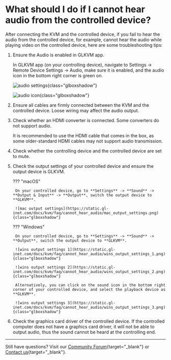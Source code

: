 # What should I do if I cannot hear audio from the controlled device?

After connecting the KVM and the controlled device, if you fail to hear the audio from the controlled device, for example, cannot hear the audio while playing video on the controlled device, here are some troubleshooting tips:

1. Ensure the Audio is enabled in GLKVM app.

    In GLKVM app (on your controlling device), navigate to Settings -> Remote Device Settings -> Audio, make sure it is enabled, and the audio icon in the bottom right corner is green on.

    ![audio settings](https://static.gl-inet.com/docs/kvm/faq/cannot_hear_audio/audio_settings.png){class="glboxshadow"}

    ![audio icon](https://static.gl-inet.com/docs/kvm/faq/cannot_hear_audio/audio_icon.jpg){class="glboxshadow"}

2. Ensure all cables are firmly connected between the KVM and the controlled device. Loose wiring may affect the audio output.

3. Check whether an HDMI converter is connected. Some converters do not support audio.

    It is recommended to use the HDMI cable that comes in the box, as some older-standard HDMI cables may not support audio transmission.

4. Check whether the controlling device and the controlled device are set to mute.

5. Check the output settings of your controlled device and ensure the output device is GLKVM.

    ??? "macOS"

        On your controlled device, go to **Settings** -> **Sound** -> **Output & Input** -> **Output**, switch the output device to **GLKVM**.

        ![mac output settings](https://static.gl-inet.com/docs/kvm/faq/cannot_hear_audio/mac_output_settings.png){class="glboxshadow"}

    ??? "Windows"

        On your controlled device, go to **Settings** -> **Sound** -> **Output**, switch the output device to **GLKVM**.

        ![wins output settings 1](https://static.gl-inet.com/docs/kvm/faq/cannot_hear_audio/wins_output_settings_1.png){class="glboxshadow"}

        ![wins output settings 2](https://static.gl-inet.com/docs/kvm/faq/cannot_hear_audio/wins_output_settings_2.png){class="glboxshadow"}

        Alternatively, you can click on the sound icon in the bottom right corner of your controlled device, and select the playback device as **GLKVM**.

        ![wins output settings 3](https://static.gl-inet.com/docs/kvm/faq/cannot_hear_audio/wins_output_settings_3.png){class="glboxshadow"}

6. Check the graphics card driver of the controlled device. If the controlled computer does not have a graphics card driver, it will not be able to output audio, thus the sound cannot be heard at the controlling end.

---

Still have questions? Visit our [Community Forum](https://forum.gl-inet.com){target="_blank"} or [Contact us](https://www.gl-inet.com/contacts/){target="_blank"}.